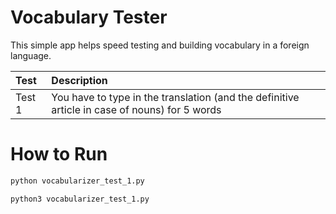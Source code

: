 # Vocabulary Tester

This simple app helps speed testing and building vocabulary in a foreign language. 

Test|Description
:---|:---
Test 1| You have to type in the translation (and the definitive article in case of nouns) for 5 words


# How to Run
```sh
python vocabularizer_test_1.py
```
```sh
python3 vocabularizer_test_1.py
```
